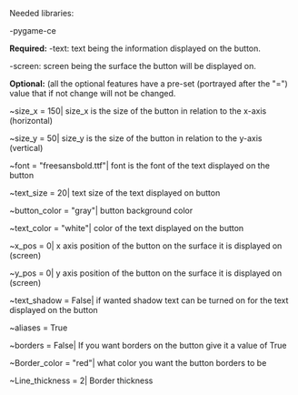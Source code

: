 Needed libraries:

-pygame-ce

**Required:**
-text: text being the information displayed on the button.

-screen: screen being the surface the button will be displayed on.

**Optional:** (all the optional features have a pre-set (portrayed after the "=") value that if not change will not be changed.

~size_x = 150| size_x is the size of the button in relation to the x-axis (horizontal)

~size_y = 50| size_y is the size of the button in relation to the y-axis (vertical)

~font = "freesansbold.ttf"| font is the font of the text displayed on the button

~text_size = 20| text size of the text displayed on button

~button_color = "gray"| button background color

~text_color = "white"| color of the text displayed on the button

~x_pos = 0| x axis position of the button on the surface it is displayed on (screen)

~y_pos = 0| y axis position of the button on the surface it is displayed on (screen)

~text_shadow = False| if wanted shadow text can be turned on for the text displayed on the button

~aliases = True

~borders = False| If you want borders on the button give it a value of True

~Border_color = "red"| what color you want the button borders to be 

~Line_thickness = 2| Border thickness
